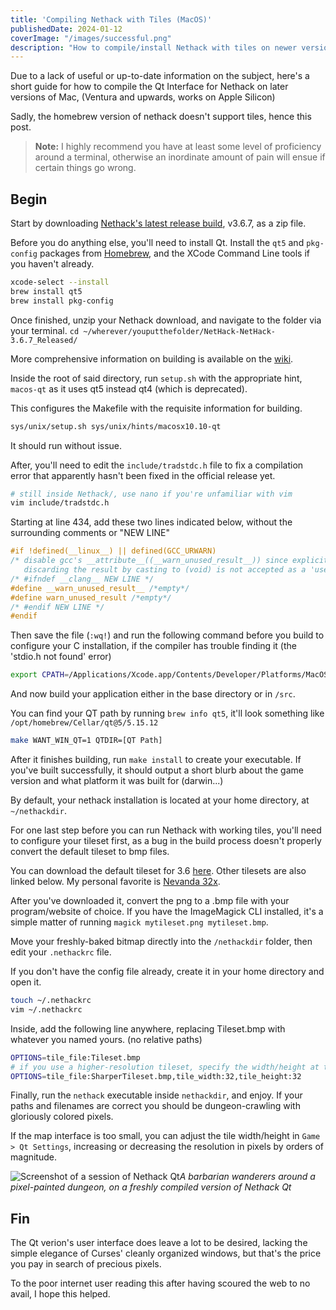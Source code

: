 ```yaml
---
title: 'Compiling Nethack with Tiles (MacOS)'
publishedDate: 2024-01-12
coverImage: "/images/successful.png"
description: "How to compile/install Nethack with tiles on newer versions of Mac"
---
```


Due to a lack of useful or up-to-date information on the subject, here's a short guide for how to compile the Qt Interface for Nethack on later versions of Mac, (Ventura and upwards, works on Apple Silicon)

Sadly, the homebrew version of nethack doesn't support tiles, hence this post.

> **Note:** I highly recommend you have at least some level of proficiency around a terminal, otherwise an inordinate amount of pain will ensue if certain things go wrong.

## Begin
Start by downloading [Nethack's latest release build](https://github.com/NetHack/NetHack/releases), v3.6.7, as a zip file.

Before you do anything else, you'll need to install Qt. Install the `qt5` and `pkg-config` packages from [Homebrew](https:/brew.sh/), and the XCode Command Line tools if you haven't already.
```sh
xcode-select --install
brew install qt5
brew install pkg-config
```

Once finished, unzip your Nethack download, and navigate to the folder via your terminal. `cd ~/wherever/youputthefolder/NetHack-NetHack-3.6.7_Released/`

More comprehensive information on building is available on the [wiki](https://nethackwiki.com/wiki/Compiling).

Inside the root of said directory, run `setup.sh` with the appropriate hint, `macos-qt` as it uses qt5 instead qt4 (which is deprecated).

This configures the Makefile with the requisite information for building.
```sh
sys/unix/setup.sh sys/unix/hints/macosx10.10-qt
```

It should run without issue.

After, you'll need to edit the `include/tradstdc.h` file to fix a compilation error that apparently hasn't been fixed in the official release yet.
```sh
# still inside Nethack/, use nano if you're unfamiliar with vim
vim include/tradstdc.h
```

Starting at line 434, add these two lines indicated below, without the surrounding comments or "NEW LINE"
```c
#if !defined(__linux__) || defined(GCC_URWARN)
/* disable gcc's __attribute__((__warn_unused_result__)) since explicitly
   discarding the result by casting to (void) is not accepted as a 'use' */
/* #ifndef __clang__ NEW LINE */
#define __warn_unused_result__ /*empty*/
#define warn_unused_result /*empty*/
/* #endif NEW LINE */
#endif
```

Then save the file (`:wq!`) and run the following command before you build to configure your C installation,
if the compiler has trouble finding it (the 'stdio.h not found' error)

```sh
export CPATH=/Applications/Xcode.app/Contents/Developer/Platforms/MacOSX.platform/Developer/SDKs/MacOSX.sdk/usr/include
```

And now build your application either in the base directory or in `/src`.

You can find your QT path by running `brew info qt5`, it'll look something like `/opt/homebrew/Cellar/qt@5/5.15.12`

```sh
make WANT_WIN_QT=1 QTDIR=[QT Path]
```

After it finishes building, run `make install` to create your executable. If you've built successfully, it should output a short blurb about the game version and what platform it was built for (darwin...)

By default, your nethack installation is located at your home directory, at `~/nethackdir`.

For one last step before you can run Nethack with working tiles, you'll need to configure your tileset first, as a bug in the build process doesn't properly convert the default tileset to bmp files.

You can download the default tileset for 3.6 [here](https://nethackwiki.com/wiki/Tileset#Default_tileset). Other tilesets are also linked below. My personal favorite is [Nevanda 32x](https://nethackwiki.com/wiki/Forum:Nethack_3.6.0_tileset_nevanda_32x32).

After you've downloaded it, convert the png to a .bmp file with your program/website of choice. If you have the ImageMagick CLI installed, it's a simple matter of running `magick mytileset.png mytileset.bmp`.

Move your freshly-baked bitmap directly into the `/nethackdir` folder, then edit your `.nethackrc` file.

If you don't have the config file already, create it in your home directory and open it.
```sh
touch ~/.nethackrc
vim ~/.nethackrc
```

Inside, add the following line anywhere, replacing Tileset.bmp with whatever you named yours. (no relative paths)
```sh
OPTIONS=tile_file:Tileset.bmp
# if you use a higher-resolution tileset, specify the width/height at the end, e.g.
OPTIONS=tile_file:SharperTileset.bmp,tile_width:32,tile_height:32
```

Finally, run the `nethack` executable inside `nethackdir`, and enjoy. If your paths and filenames are correct you should be dungeon-crawling with gloriously colored pixels.

If the map interface is too small, you can adjust the tile width/height in `Game > Qt Settings`, increasing or decreasing the resolution in pixels by orders of magnitude.

![Screenshot of a session of Nethack Qt](/images/successful.png)_A barbarian wanderers around a pixel-painted dungeon, on a freshly compiled version of Nethack Qt_

## Fin
The Qt verion's user interface does leave a lot to be desired, lacking the simple elegance of Curses' cleanly organized windows, but that's the price you pay in search of precious pixels.

To the poor internet user reading this after having scoured the web to no avail, I hope this helped.